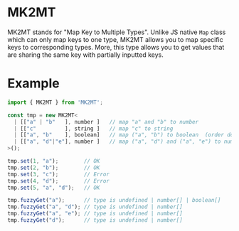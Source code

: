 # MK2MT

MK2MT stands for "Map Key to Multiple Types". Unlike JS native `Map` class which can only map keys
to one type, MK2MT allows you to map specific keys to corresponding types. More, this type allows
you to get values that are sharing the same key with partially inputted keys.

# Example

```typescript
import { MK2MT } from 'MK2MT';

const tmp = new MK2MT<
  | [["a" | "b"   ], number ]   // map "a" and "b" to number
  | [["c"         ], string ]   // map "c" to string
  | [["a", "b"    ], boolean]   // map ("a", "b") to boolean  (order doesn't matter)
  | [["a", "d"|"e"], number ]   // map ("a", "d") and ("a", "e") to number
>();

tmp.set(1, "a");        // OK
tmp.set(2, "b");        // OK
tmp.set(3, "c");        // Error
tmp.set(4, "d");        // Error
tmp.set(5, "a", "d");   // OK

tmp.fuzzyGet("a");      // type is undefined | number[] | boolean[]
tmp.fuzzyGet("a", "d"); // type is undefined | number[]
tmp.fuzzyGet("a", "e"); // type is undefined | number[]
tmp.fuzzyGet("d");      // type is undefined | number[]
```

